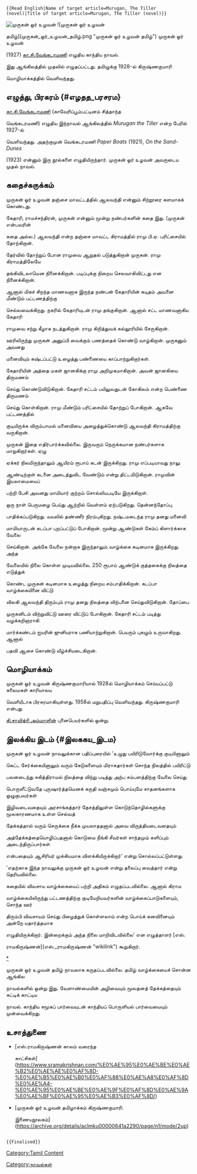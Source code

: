 ```{=mediawiki}
{{Read English|Name of target article=Murugan, The Tiller (novel)|Title of target article=Murugan, The Tiller (novel)}}
```
![முருகன் ஓர் உழவன்](1_(1).jpg "முருகன் ஓர் உழவன்") ![முருகன் ஓர் உழவன்
தமிழ்](முருகன்_ஓர்_உழவன்_தமிழ்.png "முருகன் ஓர் உழவன் தமிழ்") முருகன் ஓர் உழவன்
(1927) [கா.சி.வேங்கடரமணி](கா.சி.வேங்கடரமணி "wikilink") எழுதிய காந்திய நாவல்.
இது ஆங்கிலத்தில் முதலில் எழுதப்பட்டது. தமிழுக்கு 1928-ல் கிருஷ்ணகுமாரி
மொழியாக்கத்தில் வெளிவந்தது.

## எழுத்து, பிரசுரம் {#எழதத_பரசரம}

[கா.சி.வேங்கடரமணி](கா.சி.வேங்கடரமணி "wikilink") (காவேரிப்பூம்பட்டினம் சித்தாந்த
வெங்கடரமணி) எழுதிய இந்நாவல் ஆங்கிலத்தில் *Murugan the Tiller* என்ற பேரில் 1927-ல்
வெளிவந்தது. அதற்குமுன் வெங்கடரமணி *Paper Boats* (1921), *On the Sand-Dunes*
(1923) என்னும் இரு நூல்களை எழுதியிருந்தார். முருகன் ஓர் உழவன் அவருடைய முதல் நாவல்.

## கதைச்சுருக்கம்

முருகன் ஓர் உழவன் தஞ்சை மாவட்டத்தில் ஆலவந்தி என்னும் சிற்றூரை களமாகக் கொண்டது.
கேதாரி, ராமச்சந்திரன், முருகன் என்னும் மூன்று நண்பர்களின் கதை இது. (முருகன் என்பவரின்
கதை அல்ல.) ஆலவந்தி என்ற தஞ்சை மாவட்ட கிராமத்தில் ராமு பி.ஏ. பரிட்சையில் தோற்கிறான்.
தேர்வில் தோற்றுப் போன ராமுவை ஆறுதல் படுத்துகிறான் முருகன். ராமு கிராமத்திலேயே
தங்கிவிடலாமென நினைக்கிறான். படிப்புக்கு நிறைய செலவாகிவிட்டது என நினைக்கிறான்.
ஆனால் மிகச் சிறந்த மாணவனாக இருந்த நண்பன் கேதாரியின் கடிதம் அவனை மீண்டும் பட்டணத்திற்கு
செல்லவைக்கிறது. நகரில் கேதாரியுடன் ராமு தங்குகிறான். ஆனால் சட்ட மாணவனாகிய கேதாரி
ராமுவை சற்று கீழாக நடத்துகிறான். ராமு கிறித்துவக் கல்லூரியில் சேருகிறான்.
ஊரிலிருந்து முருகன் அனுப்பி வைக்கும் பணத்தைக் கொண்டு வாழ்கிறான். முருகனும் அவனது
மனைவியும் கஷ்டப்பட்டு உழைத்து பண்ணையை காப்பாற்றுகிறார்கள்.

கேதாரியின் அத்தை மகள் ஜானகிக்கு ராமு அறிமுகமாகிறான். அவன் ஜானகியை திருமணம்
செய்து கொண்டுவிடுகிறான். கேதாரி சட்டம் பயிலுவதுடன் கோகிலம் என்ற பெண்ணை திருமணம்
செய்து கொள்கிறான். ராமு மீண்டும் பரிட்சையில் தோற்றுப் போகிறான். ஆகவே பட்டணத்தில்
குடியிருக்க விரும்பாமல் மனைவியை அழைத்துக்கொண்டு ஆலவந்தி கிராமத்திற்கு வருகிறான்.
முருகன் இதை எதிர்பார்க்கவில்லை. இருவரும் நெருக்கமான நண்பர்களாக மாறுகிறார்கள். ஏழு
ஏக்கர் நிலமிருந்தாலும் ஆயிரம் ரூபாய் கடன் இருக்கிறது. ராமு எப்படியாவது நாலு
ஆண்டிற்குள் கடனை அடைத்துவிட வேண்டும் என்று திட்டமிடுகிறான். ராமுவின் இயலாமையைப்
பற்றி பேசி அவனது மாமியார் குற்றம் சொல்லியபடியே இருக்கிறாள்.

ஒரு நாள் பெருமழை பெய்து ஆற்றில் வெள்ளம் ஏற்படுகிறது. தென்னந்தோப்பு
பாதிக்கப்படுகிறது. வயலில் தண்ணீர் நிரம்புகிறது. நஷ்டமடைந்த ராமு தனது மனைவி
மாமியாருடன் கடப்பா புறப்பட்டுப் போகிறான். மூன்று ஆண்டுகள் கேம்ப் கிளார்க்காக வேலை
செய்கிறான். அங்கே வேலை நன்றாக இருந்தாலும் வாழ்க்கை கடினமாக இருக்கிறது. அந்த
வேலையில் நிலை கொள்ள முடியவில்லை. 250 ரூபாய் ஆண்டுக் குத்தகைக்கு நிலத்தை எடுத்துக்
கொண்ட முருகன் கடினமாக உழைத்து நிறைய சம்பாதிக்கிறான். கடப்பா வாழ்க்கையினை விட்டு
விலகி ஆலவந்தி திரும்பும் ராமு தனது நிலத்தை விற்பனை செய்துவிடுகிறான். தோப்பை
முருகனிடம் விற்றுவிட்டு ஊரை விட்டுப் போகிறான். கேதாரி சட்டம் படித்து வழக்கறிஞராகி
மார்க்கண்டம் ஐயரின் ஜுனியராக பணியாற்றுகிறான். பெயரும் புகழும் உருவாகிறது. ஆனால்
பதவி ஆசை கொண்டு வீழ்ச்சியடைகிறான்.

## மொழியாக்கம்

முருகன் ஓர் உழவன் கிருஷ்ணகுமாரியால் 1928ல் மொழியாக்கம் செய்யப்பட்டு கலைமகள் காரியாலய
வெளியீடாக பிரசுரமாகியுள்ளது. 1958ல் மறுபதிப்பு வெளிவந்தது. கிருஷ்ணகுமாரி என்பது
[கி.சாவித்ரி அம்மாளின](கி.சாவித்ரி_அம்மாள் "wikilink")் புனைபெயர்களில் ஒன்று.

## இலக்கிய இடம் {#இலககய_இடம}

முருகன் ஓர் உழவன் நாவலுக்கான பதிப்புரையில் \'உழுது பயிரிடுவோர்க்கு குடியினாலும்
கெட்ட சேர்க்கையினாலும் வரும் கேடுகளையும் மிராசுதார்கள் சொந்த நிலத்தில் பயிரிட்டு
பலனடைந்து சுகித்திராமல் நிலத்தை விற்று படித்து அற்ப சம்பளத்திற்கு வேலை செய்து
பொருளீட்டுவதே புருஷார்த்தமெனக் கருதி வஞ்சமும் பொய்யுமே சாதனங்களாக ஒழுகுபவர்கள்
இழிவடைவதையும் அரசாங்கத்தார் தேசத்திலுள்ள கொடுந்தொழில்களுக்கு மூலகாரணமாக உள்ள செல்வத்
தேக்கத்தால் வரும் செருக்கை நீக்க முயலாததனால் அவை விருத்தியடைவதையும்
அத்தேக்கத்தையொழிப்பதனால் கொடுமை நீங்கி சீவர்கள் சாந்தமும் களிப்பும் அடைந்திருப்பார்கள்
என்பதையும் ஆசிரியர் முக்கியமாக விளக்கியிருக்கிறார்' என்று சொல்லப்பட்டுள்ளது.

'எதற்காக இந்த நாவலுக்கு முருகன் ஓர் உழவன் என்று தலைப்பு வைத்தார் என்று தெரியவில்லை.
கதையில் விவசாய வாழ்க்கையைப் பற்றி அதிகம் எழுதப்படவில்லை. ஆனால் கிராம
வாழ்க்கையிலிருந்து பட்டணத்திற்கு குடியேறியவர்களின் வாழ்க்கைப்பாடுகளையும், சொந்த ஊர்
திரும்பி விவசாயம் செய்து பிழைத்துக் கொள்ளலாம் என்ற பொய்க் கனவினையும் அன்றே யதார்த்தமாக
எழுதியிருக்கிறார். இன்றைக்கும் அந்த நிலை மாறிவிடவில்லை' என எழுத்தாளர் [எஸ்.
ராமகிருஷ்ணன்](எஸ்._ராமகிருஷ்ணன் "wikilink") கூறுகிறார்.
[\*](https://www.sramakrishnan.com/%E0%AE%95%E0%AE%BE%E0%AE%B2%E0%AE%AE%E0%AF%8D-%E0%AE%B5%E0%AE%B0%E0%AF%88%E0%AE%A8%E0%AF%8D%E0%AE%A4-%E0%AE%95%E0%AE%BE%E0%AE%9F%E0%AF%8D%E0%AE%9A%E0%AE%BF%E0%AE%95%E0%AE%B3%E0%AF%8D/)

முருகன் ஓர் உழவன் தமிழ் நாவலாக கருதப்படவில்லை. தமிழ் வாழ்க்கையைச் சொன்ன ஆங்கில
நாவல்களில் ஒன்று இது. வேளாண்மையின் அழிவையும் மூலதனத் தேக்கத்தையும் சுட்டிக் காட்டிய
நாவல். காந்திய சமூகப் பார்வையுடன் காந்தியப் பொருளியல் பார்வையையும் முன்வைக்கிறது.

## உசாத்துணை

-   [எஸ்.ராமகிருஷ்ணன் காலம் வரைந்த
    காட்சிகள்](https://www.sramakrishnan.com/%E0%AE%95%E0%AE%BE%E0%AE%B2%E0%AE%AE%E0%AF%8D-%E0%AE%B5%E0%AE%B0%E0%AF%88%E0%AE%A8%E0%AF%8D%E0%AE%A4-%E0%AE%95%E0%AE%BE%E0%AE%9F%E0%AF%8D%E0%AE%9A%E0%AE%BF%E0%AE%95%E0%AE%B3%E0%AF%8D/)
-   [முருகன் ஓர் உழவன் தமிழாக்கம் கிருஷ்ணகுமாரி.
    இணையநூலகம்](https://archive.org/details/aclmku00000641a2290/page/n1/mode/2up)

```{=mediawiki}
{{Finalised}}
```
[Category:Tamil Content](Category:Tamil_Content "wikilink")
[Category:நாவல்கள்](Category:நாவல்கள் "wikilink")
